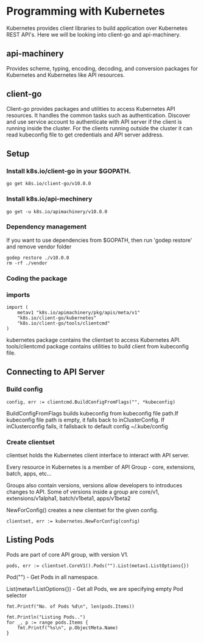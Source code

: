 # Programming with Kubernetes
Kubernetes provides client libraries to build application over Kubernetes REST API's.
Here we will be looking into client-go and api-machinery.

## api-machinery
Provides scheme, typing, encoding, decoding, and conversion packages for Kubernetes and Kubernetes like API resources.

## client-go
Client-go provides packages and utilities to access Kubernetes API resources. It handles the common tasks such as authentication. Discover and use service account to authenticate with API server if the client is running inside the cluster. For the clients running outside the cluster it can read kubeconfig file to get credentials and API server address.

## Setup

### Install k8s.io/client-go in your $GOPATH. 
```
go get k8s.io/client-go/v10.0.0
```

### Install k8s.io/api-mechinery
```
go get -u k8s.io/apimachinery/v10.0.0
```

### Dependency management
If you want to use dependencies from $GOPATH, then run 'godep restore' and remove vendor folder 
```
godep restore ./v10.0.0
rm -rf ./vendor
```


### Coding the package

### imports
```
import (
	metav1 "k8s.io/apimachinery/pkg/apis/meta/v1"
	"k8s.io/client-go/kubernetes"
	"k8s.io/client-go/tools/clientcmd"
)
```

kubernetes package contains the clientset to access Kubernetes API.
tools/clientcmd package contains utilities to build client from kubeconfig file.

## Connecting to API Server

### Build config
```
config, err := clientcmd.BuildConfigFromFlags("", *kubeconfig)
```
BuildConfigFromFlags builds kubeconfig from kubeconfig file path.If kubeconfig file path is empty, it falls back to inClusterConfig. If inClusterconfig fails, it fallsback to default config ~/.kube/config 

### Create clientset
clientset holds the Kubernetes client interface to interact with API server.

Every resource in Kubernetes is a member of API Group - core, extensions, batch, apps, etc...

Groups also contain versions, versions allow developers to introduces changes to API. Some of versions inside a group are core/v1, extensions/v1alpha1, batch/v1beta1, apps/v1beta2

NewForConfig() creates a new clientset for the given config.
```
clientset, err := kubernetes.NewForConfig(config)
```

## Listing Pods
Pods are part of core API group, with version V1. 
```
pods, err := clientset.CoreV1().Pods("").List(metav1.ListOptions{})
```
Pod("") - Get Pods in all namespace.

List(metav1.ListOptions{}) - Get all Pods, we are specifying empty Pod selector

```
fmt.Printf("No. of Pods %d\n", len(pods.Items))
```

```
fmt.Println("Listing Pods..")
for _, p := range pods.Items {
	fmt.Printf("%s\n", p.ObjectMeta.Name)
}
```


